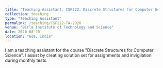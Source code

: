 ```yaml
---
title: "Teaching Assistant, CSF222: Discrete Structures for Computer Science"
collection: teaching
type: "Teaching Assistant"
permalink: /teaching/CSF222-TA-2020
venue: "Birla Institute of Technology and Science"
date: 2020-08-20
location: "Goa, India"
---
```


I am a teaching assistant for the course "Discrete Structures for Computer Science". I assist by creating solution set for assignments and invigilation during monthly tests. 
